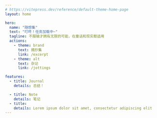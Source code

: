 ```yaml
---
# https://vitepress.dev/reference/default-theme-home-page
layout: home

hero:
  name: "随想集"
  text: "叮咚！任务加载中~"
  tagline: 不服输才拥有无限的可能，在童话和现实都适用
  actions:
    - theme: brand
      text: 摘抄集
      link: /excerpt
    - theme: alt
      text: 杂记
      link: /jottings

features:
  - title: Journal
    details: 总结！

  - title: Note
    details: 笔记
  - title:
    details: Lorem ipsum dolor sit amet, consectetur adipiscing elit
---
```


